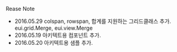 Rease Note

- 2016.05.29    colspan, rowspan, 합계를 지원하는 그리드클래스 추가.
                eui.grid.Merge, eui.view.Merge
- 2016.05.19    아키텍트용 컴포넌트 추가.
- 2016.05.20    아키텍트용 샘플 추가.  